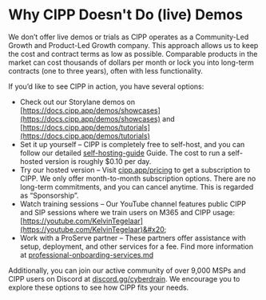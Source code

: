 # Why CIPP Doesn't Do (live) Demos

We don’t offer live demos or trials as CIPP operates as a Community-Led Growth and Product-Led Growth company. This approach allows us to keep the cost and contract terms as low as possible. Comparable products in the market can cost thousands of dollars per month or lock you into long-term contracts (one to three years), often with less functionality.&#x20;

If you’d like to see CIPP in action, you have several options:&#x20;



* Check out our Storylane demos on [https://docs.cipp.app/demos/showcases](https://docs.cipp.app/demos/showcases) and [https://docs.cipp.app/demos/tutorials](https://docs.cipp.app/demos/tutorials)
* Set it up yourself – CIPP is completely free to self-host, and you can follow our detailed [self-hosting-guide](../../setup/self-hosting-guide/ "mention") Guide. The cost to run a self-hosted version is roughly $0.10 per day.&#x20;
* Try our hosted version – Visit [cipp.app/pricing](https://cipp.app/pricing/) to get a subscription to CIPP. We only offer month-to-month subscription options. There are no long-term commitments, and you can cancel anytime. This is regarded as “Sponsorship”.&#x20;
* Watch training sessions – Our YouTube channel features public CIPP and SIP sessions where we train users on M365 and CIPP usage: [https://youtube.com/KelvinTegelaar](https://youtube.com/KelvinTegelaar)&#x20;
* Work with a ProServe partner – These partners offer assistance with setup, deployment, and other services for a fee. Find more information at [professional-onboarding-services.md](../../setup/resources/professional-onboarding-services.md "mention")

Additionally, you can join our active community of over 9,000 MSPs and CIPP users on Discord at [discord.gg/cyberdrain](https://discord.gg/cyberdrain). We encourage you to explore these options to see how CIPP fits your needs.
